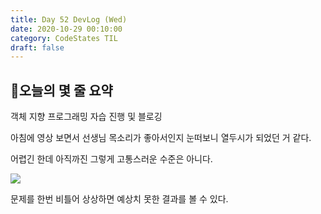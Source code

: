 ```yaml
---
title: Day 52 DevLog (Wed)
date: 2020-10-29 00:10:00
category: CodeStates TIL
draft: false
---
```


## 🤔오늘의 몇 줄 요약

객체 지향 프로그래밍 자습 진행 및 블로깅

아침에 영상 보면서 선생님 목소리가 좋아서인지 눈떠보니 열두시가 되었던 거 같다.

어렵긴 한데 아직까진 그렇게 고통스러운 수준은 아니다.

![](https://img1.daumcdn.net/thumb/R800x0/?scode=mtistory2&fname=https%3A%2F%2Fblog.kakaocdn.net%2Fdn%2FcMQ1rh%2FbtqBvusxojR%2FhjLemKb6K5o9xF9APxlHw0%2Fimg.jpg)

문제를 한번 비틀어 상상하면 예상치 못한 결과를 볼 수 있다.
